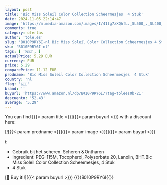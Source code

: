 ```yaml
---
layout: post
title: 'Bic Miss Soleil Color Collection Scheermesjes  4 Stuk'
date: 2024-11-05 22:14:47
image: 'https://m.media-amazon.com/images/I/41lg7zXQhfL._SL500_._SL400_.jpg'
comments: true
category: ofertas
author: 'tole.es'
slug: 'B010P9RY6I-nl Bic Miss Soleil Color Collection Scheermesjes 4 Stuk'
sku: 'B010P9RY6I-nl'
tags: [ '🇳🇱', ]
actualPrice: 5.29 EUR
currency: EUR
price: 5.29
comparePrice: 11.12 EUR
prodname: 'Bic Miss Soleil Color Collection Scheermesjes  4 Stuk'
country: 'nl'
flag: '🇳🇱'
brand: ''
buyurl: 'https://www.amazon.nl/dp/B010P9RY6I/?tag=tolees0b-21'
descuento: '52.43'
average: '5.29'
---
```


You can find [{{< param title >}}]({{< param buyurl >}}) with a discount here:

[![{{< param prodname >}}]({{< param image >}})]({{< param buyurl >}})

ℹ️:

- Gebruik bij het scheren. Scheren & Ontharen
- Ingredient: PEG-115M, Tocopherol, Polysorbate 20, Lanolin, BHT.Bic Miss Soleil Color Collection Scheermesjes, 4 Stuk
- 4 Stuk

[🛒 Buy it!!]({{< param buyurl >}})
{{<world>}}B010P9RY6I{{</world>}}

